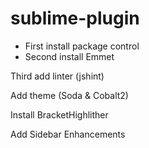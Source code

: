 # sublime-plugin

* First install package control
* Second install Emmet

Third add linter (jshint)

Add theme (Soda & Cobalt2)

Install BracketHighlither

Add Sidebar Enhancements
